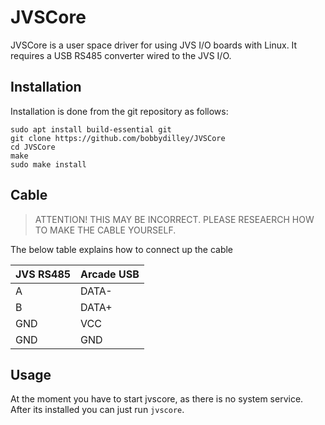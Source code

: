
# JVSCore

JVSCore is a user space driver for using JVS I/O boards with Linux. It requires a USB RS485 converter wired to the JVS I/O.

## Installation

Installation is done from the git repository as follows:

```
sudo apt install build-essential git
git clone https://github.com/bobbydilley/JVSCore
cd JVSCore
make
sudo make install
```

## Cable

> ATTENTION! THIS MAY BE INCORRECT. PLEASE RESEAERCH HOW TO MAKE THE CABLE YOURSELF.

The below table explains how to connect up the cable

|JVS RS485|Arcade USB|
|---|---|
|A|DATA-|
|B|DATA+|
|GND|VCC|
|GND|GND|

## Usage

At the moment you have to start jvscore, as there is no system service. After its installed you can just run `jvscore`.
